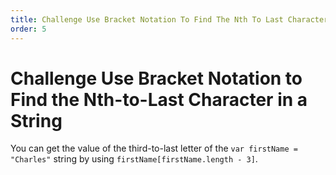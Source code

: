 ```yaml
---
title: Challenge Use Bracket Notation To Find The Nth To Last Character In A String
order: 5
---
```

# Challenge Use Bracket Notation to Find the Nth-to-Last Character in a String

You can get the value of the third-to-last letter of the `var firstName = "Charles"` string by using `firstName[firstName.length - 3]`.
